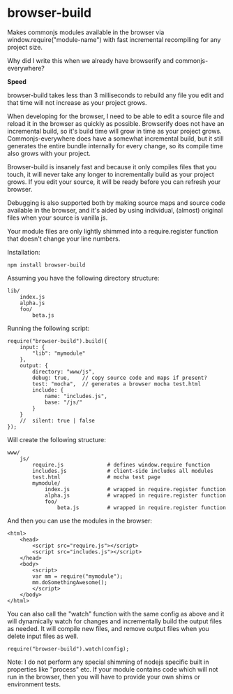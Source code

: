 browser-build
=============

Makes commonjs modules available in the browser via window.require("module-name") with fast incremental recompiling for any project size.

Why did I write this when we already have browserify and commonjs-everywhere?

**Speed**

browser-build takes less than 3 milliseconds to rebuild any file you edit and that time will not increase as your project grows.

When developing for the browser, I need to be able to edit a source file and reload it in the browser as quickly as possible.  Browserify does not have an incremental build, so it's build time will grow in time as your project grows. Commonjs-everywhere does have a somewhat incremental build, but it still generates the entire bundle internally for every change, so its compile time also grows with your project.

Browser-build is insanely fast and because it only compiles files that you touch, it will never take any longer to incrementally build as your project grows.  If you edit your source, it will be ready before you can refresh your browser.

Debugging is also supported both by making source maps and source code available in the browser, and it's aided by using individual, (almost) original files when your source is vanilla js.

Your module files are only lightly shimmed into a require.register function that doesn't change your line numbers.

Installation:

    npm install browser-build

Assuming you have the following directory structure:

    lib/
        index.js
        alpha.js
        foo/
            beta.js

Running the following script:

    require("browser-build").build({
        input: {
            "lib": "mymodule"
        },
        output: {
            directory: "www/js",
            debug: true,    // copy source code and maps if present?
            test: "mocha",  // generates a browser mocha test.html
            include: {
                name: "includes.js",
                base: "/js/"
            }
        }
        //  silent: true | false
    });

Will create the following structure:

    www/
        js/
            require.js              # defines window.require function
            includes.js             # client-side includes all modules
            test.html               # mocha test page
            mymodule/
                index.js            # wrapped in require.register function
                alpha.js            # wrapped in require.register function
                foo/
                    beta.js         # wrapped in require.register function

And then you can use the modules in the browser:

    <html>
        <head>
            <script src="require.js"></script>
            <script src="includes.js"></script>
        </head>
        <body>
            <script>
            var mm = require("mymodule");
            mm.doSomethingAwesome();
            </script>
        </body>
    </html>

You can also call the "watch" function with the same config as above and it will dynamically watch for changes and incrementally build the output files as needed.  It will compile new files, and remove output files when you delete input files as well.

    require("browser-build").watch(config);

Note: I do not perform any special shimming of nodejs specific built in properties like "process" etc.  If your module contains code which will not run in the browser, then you will have to provide your own shims or environment tests.
